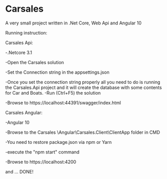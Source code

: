 # Carsales
A very small project written in .Net Core, Web Api and Angular 10

Running instruction:

Carsales Api:

-.Netcore 3.1

-Open the Carsales solution

-Set the Connection string in the appsettings.json

-Once you set the connection string properly all you need to do is running the Carsales.Api project and it will create the database with some contents for Car and Boats.
-Run (Ctrl+F5) the solution

-Browse to https://localhost:44391/swagger/index.html 

Carsales Angular:

-Angular 10

-Browse to the Carsales \Angular\Carsales.Client\ClientApp folder in CMD

-You need to restore package.json via npm or Yarn

-execute the "npm start" command

-Browse to https://localhost:4200

and ... DONE!
